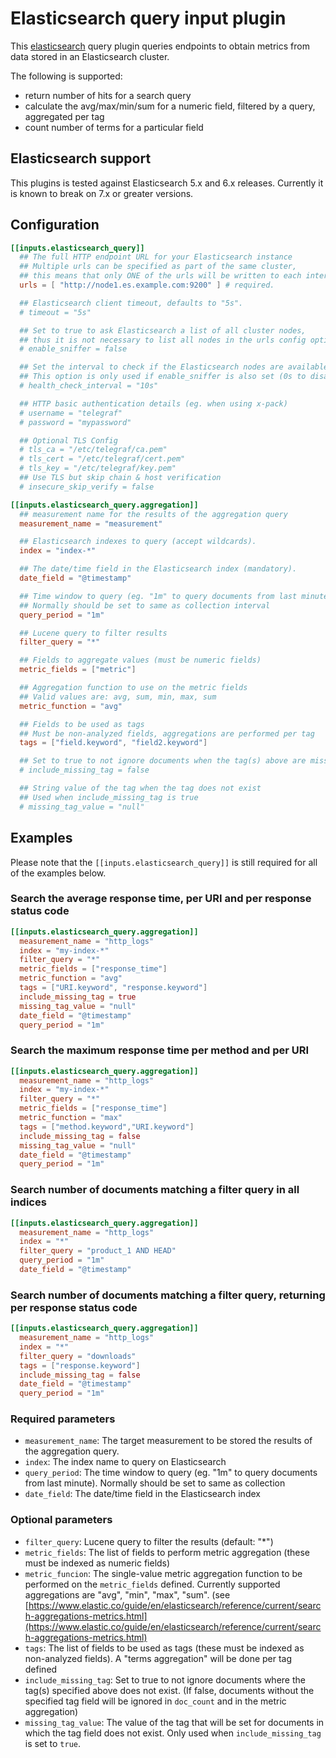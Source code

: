 # Elasticsearch query input plugin

This [elasticsearch](https://www.elastic.co/) query plugin queries endpoints to obtain metrics from data stored in an Elasticsearch cluster.

The following is supported:

- return number of hits for a search query
- calculate the avg/max/min/sum for a numeric field, filtered by a query, aggregated per tag
- count number of terms for a particular field

## Elasticsearch support

This plugins is tested against Elasticsearch 5.x and 6.x releases.
Currently it is known to break on 7.x or greater versions.

## Configuration

```toml
[[inputs.elasticsearch_query]]
  ## The full HTTP endpoint URL for your Elasticsearch instance
  ## Multiple urls can be specified as part of the same cluster,
  ## this means that only ONE of the urls will be written to each interval.
  urls = [ "http://node1.es.example.com:9200" ] # required.

  ## Elasticsearch client timeout, defaults to "5s".
  # timeout = "5s"

  ## Set to true to ask Elasticsearch a list of all cluster nodes,
  ## thus it is not necessary to list all nodes in the urls config option
  # enable_sniffer = false

  ## Set the interval to check if the Elasticsearch nodes are available
  ## This option is only used if enable_sniffer is also set (0s to disable it)
  # health_check_interval = "10s"

  ## HTTP basic authentication details (eg. when using x-pack)
  # username = "telegraf"
  # password = "mypassword"

  ## Optional TLS Config
  # tls_ca = "/etc/telegraf/ca.pem"
  # tls_cert = "/etc/telegraf/cert.pem"
  # tls_key = "/etc/telegraf/key.pem"
  ## Use TLS but skip chain & host verification
  # insecure_skip_verify = false

[[inputs.elasticsearch_query.aggregation]]
  ## measurement name for the results of the aggregation query
  measurement_name = "measurement"

  ## Elasticsearch indexes to query (accept wildcards).
  index = "index-*"

  ## The date/time field in the Elasticsearch index (mandatory).
  date_field = "@timestamp"

  ## Time window to query (eg. "1m" to query documents from last minute).
  ## Normally should be set to same as collection interval
  query_period = "1m"

  ## Lucene query to filter results
  filter_query = "*"

  ## Fields to aggregate values (must be numeric fields)
  metric_fields = ["metric"]

  ## Aggregation function to use on the metric fields
  ## Valid values are: avg, sum, min, max, sum
  metric_function = "avg"

  ## Fields to be used as tags
  ## Must be non-analyzed fields, aggregations are performed per tag
  tags = ["field.keyword", "field2.keyword"]

  ## Set to true to not ignore documents when the tag(s) above are missing
  # include_missing_tag = false

  ## String value of the tag when the tag does not exist
  ## Used when include_missing_tag is true
  # missing_tag_value = "null"

```

## Examples
Please note that the `[[inputs.elasticsearch_query]]` is still required for all of the examples below.
### Search the average response time, per URI and per response status code

```toml
[[inputs.elasticsearch_query.aggregation]]
  measurement_name = "http_logs"
  index = "my-index-*"
  filter_query = "*"
  metric_fields = ["response_time"]
  metric_function = "avg"
  tags = ["URI.keyword", "response.keyword"]
  include_missing_tag = true
  missing_tag_value = "null"
  date_field = "@timestamp"
  query_period = "1m"
```

### Search the maximum response time per method and per URI

```toml
[[inputs.elasticsearch_query.aggregation]]
  measurement_name = "http_logs"
  index = "my-index-*"
  filter_query = "*"
  metric_fields = ["response_time"]
  metric_function = "max"
  tags = ["method.keyword","URI.keyword"]
  include_missing_tag = false
  missing_tag_value = "null"
  date_field = "@timestamp"
  query_period = "1m"
```

### Search number of documents matching a filter query in all indices

```toml
[[inputs.elasticsearch_query.aggregation]]
  measurement_name = "http_logs"
  index = "*"
  filter_query = "product_1 AND HEAD"
  query_period = "1m"
  date_field = "@timestamp"
```

### Search number of documents matching a filter query, returning per response status code

```toml
[[inputs.elasticsearch_query.aggregation]]
  measurement_name = "http_logs"
  index = "*"
  filter_query = "downloads"
  tags = ["response.keyword"]
  include_missing_tag = false
  date_field = "@timestamp"
  query_period = "1m"
```

### Required parameters

- `measurement_name`: The target measurement to be stored the results of the aggregation query.
- `index`: The index name to query on Elasticsearch
- `query_period`: The time window to query (eg. "1m" to query documents from last minute). Normally should be set to same as collection
- `date_field`: The date/time field in the Elasticsearch index

### Optional parameters

- `filter_query`: Lucene query to filter the results (default: "\*")
- `metric_fields`: The list of fields to perform metric aggregation (these must be indexed as numeric fields)
- `metric_funcion`: The single-value metric aggregation function to be performed on the `metric_fields` defined. Currently supported aggregations are "avg", "min", "max", "sum". (see [https://www.elastic.co/guide/en/elasticsearch/reference/current/search-aggregations-metrics.html](https://www.elastic.co/guide/en/elasticsearch/reference/current/search-aggregations-metrics.html)
- `tags`: The list of fields to be used as tags (these must be indexed as non-analyzed fields). A "terms aggregation" will be done per tag defined
- `include_missing_tag`: Set to true to not ignore documents where the tag(s) specified above does not exist. (If false, documents without the specified tag field will be ignored in `doc_count` and in the metric aggregation)
- `missing_tag_value`: The value of the tag that will be set for documents in which the tag field does not exist. Only used when `include_missing_tag` is set to `true`.

